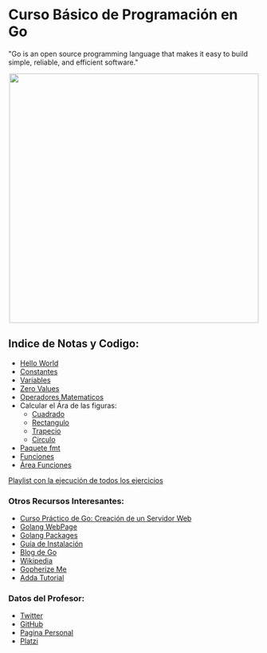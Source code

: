 # Curso Básico de Programación en Go
"Go is an open source programming language that makes it easy to build simple, reliable, and efficient software."


<div align="center"> 
<a href="https://platzi.com/clases/programacion-golang"><img src="https://i.ibb.co/ThHyL8s/Captura-de-pantalla-de-2020-08-05-15-21-01.png" width="500"/></a>
</div>

## Indice de Notas y Codigo:
- [Hello World](./src/01_Hello-World)
- [Constantes](./src/02_Constantes)
- [Variables](./src/03_Variables)
- [Zero Values](./src/04_Zero-Values)
- [Operadores Matematicos](./src/06_Operadores-Matematicos)
- Calcular el Ára de las figuras:
    - [Cuadrado](./src/05_Area-Cuadrado)
    - [Rectangulo](./src/07_Area-Rectangulo)
    - [Trapecio](./src/08_Area-Trapecio)
    - [Circulo](./src/09_Area-Circulo)
- [Paquete fmt](./src/10_Paquete-FMT)
- [Funciones](./src/11_Funciones)
- [Área Funciones](./src/12_Area-Funciones)

[Playlist con la ejecución de todos los ejercicios](https://tinyurl.com/platzigo)

### Otros Recursos Interesantes:
- [Curso Práctico de Go: Creación de un Servidor Web](https://platzi.com/clases/programacion-golang-2020)
- [Golang WebPage](https://golang.org)
- [Golang Packages](https://golang.org/pkg)
- [Guía de Instalación](https://golang.org/doc/install)
- [Blog de Go](https://blog.golang.org/go-brand)
- [Wikipedia](https://en.wikipedia.org/wiki/Go_(programming_language))
- [Gopherize Me](https://gopherize.me)
- [Adda Tutorial](https://www.w3adda.com/golang-tutorial)

### Datos del Profesor:
- [Twitter](https://twitter.com/osmandi)
- [GitHub](https://github.com/osmandi)
- [Pagina Personal](https://osmandi.com)
- [Platzi](https://platzi.com/p/osmandi)
